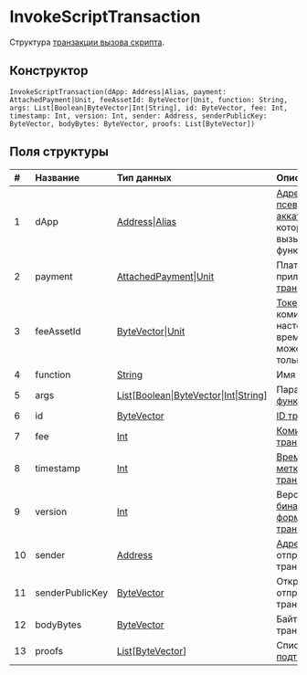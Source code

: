 # InvokeScriptTransaction

Структура [транзакции вызова скрипта](/blockchain/transaction-type/invoke-script-transaction.md).

## Конструктор

``` ride
InvokeScriptTransaction(dApp: Address|Alias, payment: AttachedPayment|Unit, feeAssetId: ByteVector|Unit, function: String, args: List[Boolean|ByteVector|Int|String], id: ByteVector, fee: Int, timestamp: Int, version: Int, sender: Address, senderPublicKey: ByteVector, bodyBytes: ByteVector, proofs: List[ByteVector])
```

## Поля структуры

| # | Название | Тип данных | Описание |
| :--- | :--- | :--- | :--- |
| 1 | dApp | [Address](/ride/structures/common-structures/address.md)&#124;[Alias](/ride/structures/common-structures/alias.md) | [Адрес](/blockchain/address.md) или [псевдоним](/blockchain/alias.md) [аккаунта](/blockchain/account.md), который вызывает функцию |
| 2 | payment | [AttachedPayment](/ride/structures/common-structures/attached-payment.md)&#124;[Unit](/ride/data-types/unit.md) | Платёж, приложенный к [транзакции](/blockchain/transaction.md) |
| 3 | feeAssetId | [ByteVector](/ride/data-types/byte-vector.md)&#124;[Unit](/ride/data-types/unit.md) | [Токен](/blockchain/token.md) комиссии. В настоящее время им может быть только [WAVES](/blockchain/token/waves.md) |
| 4 | function | [String](/ride/data-types/string.md) | Имя [функции](/ride/functions.md) |
| 5 | args | [List](/ride/data-types/list.md)[[Boolean](/ride/data-types/boolean.md)&#124;[ByteVector](/ride/data-types/byte-vector.md)&#124;[Int](/ride/data-types/int.md)&#124;[String](/ride/data-types/string.md)] | Параметры[ функции](/ride/functions.md) |
| 6 | id | [ByteVector](/ride/data-types/byte-vector.md) | [ID транзакции](/blockchain/transaction/transaction-id.md) |
| 7 | fee | [Int](/ride/data-types/int.md) | [Комиссия за транзакцию](/blockchain/transaction-fee.md) |
| 8 | timestamp | [Int](/ride/data-types/int.md) | [Временная метка транзакции](/blockchain/transaction/transaction-timestamp.md) |
| 9 | version | [Int](/ride/data-types/int.md) | Версия [бинарного формата транзакции](/blockchain/binary-format/transaction-binary-format.md) |
| 10 | sender | [Address](/ride/structures/common-structures/address.md) | [Адрес](/blockchain/address.md) отправителя транзакции |
| 11 | senderPublicKey | [ByteVector](/ride/data-types/byte-vector.md) | Открытый ключ отправителя транзакции |
| 12 | bodyBytes | [ByteVector](/ride/data-types/byte-vector.md) | Байты тела транзакции |
| 13 | proofs | [List](/ride/data-types/list.md)[[ByteVector](/ride/data-types/byte-vector.md)] | Список [подтверждений](/blockchain/transaction-proof.md) |
